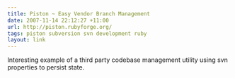 ```yaml
---
title: Piston ~ Easy Vendor Branch Management
date: 2007-11-14 22:12:27 +11:00
url: http://piston.rubyforge.org/
tags: piston subversion svn development ruby
layout: link
---
```

Interesting example of a third party codebase management utility using svn properties to persist state.
